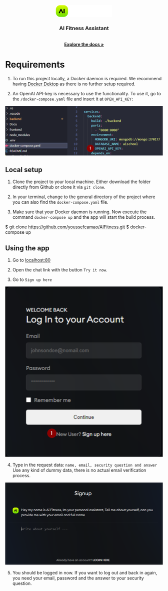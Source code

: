 <!-- PROJECT LOGO -->
<br />
<div align="center">
  <a href="https://github.com/youssefcamao/AIFitness">
    <img src="frontend/src/assets/AI-logo.png" alt="Logo">
  </a>

  <h3 align="center">AI Fitness Assistant</h3>
  <p align="center">
    <br />
    <a href="Docu/AI_Fitness_doku.pdf" target=”_blank”><strong>Explore the docs »</strong></a>
  </p>
</div>

<!-- GETTING STARTED -->
# Requirements

1. To run this project locally, a Docker daemon is required.
We recommend having [Docker Dektop](https://www.docker.com/products/docker-desktop/) as there is no further setup required.

2. An OpenAI API-key is necessary to use the functionality.
To use it, go to the `/docker-compose.yaml` file and insert it at `OPEN_API_KEY:`

<img src="screenshots/docker_compose_setup.png" alt="filebrowser">

## Local setup

1. Clone the project to your local machine. Either download the folder directly from Github or clone it via `git clone`.

2. In your terminal, change to the general directory of the project where you can also find the `docker-compose.yaml` file.

3. Make sure that your Docker daemon is running. Now execute the command `docker-compose up` and the app will start the build process.

  $ git clone https://github.com/youssefcamao/AIFitness.git
  $ docker-compose up

## Using the app

1. Go to [localhost:80](localhost:80)

2. Open the chat link with the button `Try it now`.

3. Go to `Sign up here`

<img src="screenshots/signup_button.png" alt="signup">

4. Type in the request data: `name, email, security question and answer`
Use any kind of dummy data, there is no actual email verification process.

<img src="screenshots/singup_mask.png" alt="signup mask">

5. You should be logged in now. If you want to log out and back in again, you need your email, password and the answer to your security question.
